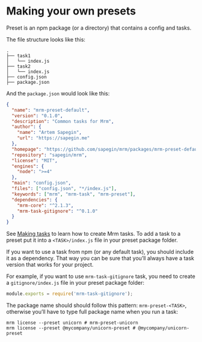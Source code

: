 <!-- Making presets -->

# Making your own presets

Preset is an npm package (or a directory) that contains a config and tasks.

The file structure looks like this:

```
.
├── task1
│   └── index.js
├── task2
│   └── index.js
├── config.json
├── package.json
```

And the `package.json` would look like this:

```json
{
  "name": "mrm-preset-default",
  "version": "0.1.0",
  "description": "Common tasks for Mrm",
  "author": {
    "name": "Artem Sapegin",
    "url": "https://sapegin.me"
  },
  "homepage": "https://github.com/sapegin/mrm/packages/mrm-preset-default",
  "repository": "sapegin/mrm",
  "license": "MIT",
  "engines": {
    "node": ">=4"
  },
  "main": "config.json",
  "files": ["config.json", "*/index.js"],
  "keywords": ["mrm", "mrm-task", "mrm-preset"],
  "dependencies": {
    "mrm-core": "^2.1.3",
    "mrm-task-gitignore": "^0.1.0"
  }
}
```

See [Making tasks](./Making_tasks.md) to learn how to create Mrm tasks. To add a task to a preset put it into a `<TASK>/index.js` file in your preset package folder.

If you want to use a task from npm (or any default task), you should include it as a dependency. That way you can be sure that you’ll always have a task version that works for your project.

For example, if you want to use `mrm-task-gitignore` task, you need to create a `gitignore/index.js` file in your preset package folder:

```js
module.exports = require('mrm-task-gitignore');
```

The package name should should follow this pattern: `mrm-preset-<TASK>`, otherwise you’ll have to type full package name when you run a task:

```
mrm license --preset unicorn # mrm-preset-unicorn
mrm license --preset @mycompany/unicorn-preset # @mycompany/unicorn-preset
```
